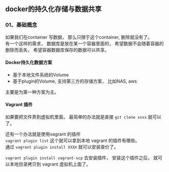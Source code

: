 ## docker的持久化存储与数据共享


### <div id="class04-01">01、基础概念</div>
如果我们在container 写数据， 那么只限于这个container, 删除就没有了。                   
有一个这样的需求， 数据库是放在某一个容器里面的， 希望数据不会随着容器的删除而丢失， 希望容器数据库保存的数据可以共享。 

#### Docker持久化数据方案
- 基于本地文件系统的Volume                           
- 基于plugin的Volume, 支持第三方的存储方案， 比如NAS, aws                           

主要是为第一种方案为主。


#### Vagrant 插件
如果要把文件弄到虚拟机里面， 最简单的办法就是直接 `git clone xxxx` 就可以了。                            

还有一个办法就是使用vagrant 的插件                       
`vagrant plugin list` 这个就可以拿到本地 vagrant 的插件有哪些。                   
通过 `vagrant plugin install XXXX` 就可以安装查价了。              

`vagrant plugin install vagrant-scp` 去安装插件， 安装这个插件之后， 就可以本地目录拷贝到 vagrant 虚拟机上面了。                        

